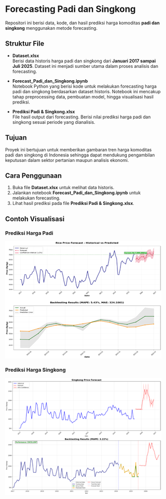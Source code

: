 # Forecasting Padi dan Singkong  

Repositori ini berisi data, kode, dan hasil prediksi harga komoditas **padi dan singkong** menggunakan metode forecasting.  

## Struktur File  

- **Dataset.xlsx**  
  Berisi data historis harga padi dan singkong dari **Januari 2017 sampai Juli 2025**. Dataset ini menjadi sumber utama dalam proses analisis dan forecasting.  

- **Forecast_Padi_dan_Singkong.ipynb**  
  Notebook Python yang berisi kode untuk melakukan forecasting harga padi dan singkong berdasarkan dataset historis. Notebook ini mencakup tahap preprocessing data, pembuatan model, hingga visualisasi hasil prediksi.  

- **Prediksi Padi & Singkong.xlsx**  
  File hasil output dari forecasting. Berisi nilai prediksi harga padi dan singkong sesuai periode yang dianalisis.  

## Tujuan  
Proyek ini bertujuan untuk memberikan gambaran tren harga komoditas padi dan singkong di Indonesia sehingga dapat mendukung pengambilan keputusan dalam sektor pertanian maupun analisis ekonomi.  

## Cara Penggunaan  
1. Buka file **Dataset.xlsx** untuk melihat data historis.  
2. Jalankan notebook **Forecast_Padi_dan_Singkong.ipynb** untuk melakukan forecasting.  
3. Lihat hasil prediksi pada file **Prediksi Padi & Singkong.xlsx**.  

## Contoh Visualisasi  

### Prediksi Harga Padi
![Forecast Komoditas](./images/Visualisasi_padi.png)

### Prediksi Harga Singkong
![Forecast Komoditas](./images/Visualisasi_singkong.png)
